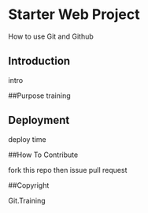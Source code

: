 # Starter Web Project

How to use Git and Github

## Introduction
intro

##Purpose
training

## Deployment
deploy time

##How To Contribute

fork this repo then issue pull request

##Copyright

Git.Training